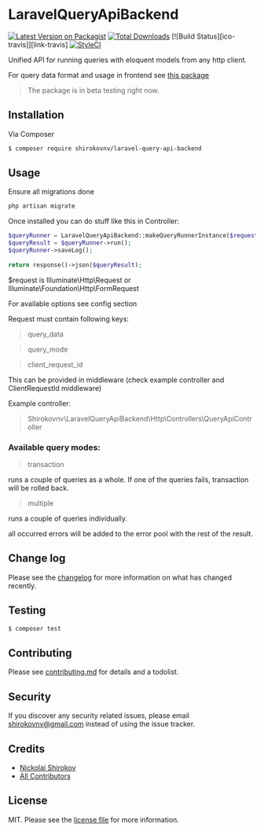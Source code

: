 # LaravelQueryApiBackend

[![Latest Version on Packagist][ico-version]][link-packagist]
[![Total Downloads][ico-downloads]][link-downloads]
[![Build Status][ico-travis]][link-travis]
[![StyleCI][ico-styleci]][link-styleci]

Unified API for running queries with eloquent models from any http client.

For query data format and usage in frontend see [this package](https://github.com/shirokovnv/laravel-query-api-frontend)

> The package is in beta testing right now. 

## Installation

Via Composer

``` bash
$ composer require shirokovnv/laravel-query-api-backend
```

## Usage

Ensure all migrations done

``` bash
php artisan migrate
```

Once installed you can do stuff like this in Controller:

```php
$queryRunner = LaravelQueryApiBackend::makeQueryRunnerInstance($request, $options);
$queryResult = $queryRunner->run();
$queryRunner->saveLog();
      
return response()->json($queryResult);
```

$request is Illuminate\Http\Request or Illuminate\Foundation\Http\FormRequest

For available options see config section

Request must contain following keys:

> query_data

> query_mode

> client_request_id

This can be provided in middleware (check example controller and ClientRequestId middleware)

Example controller: 

> Shirokovnv\LaravelQueryApiBackend\Http\Controllers\QueryApiController

### Available query modes:

> transaction 

runs a couple of queries as a whole. If one of the queries fails,
transaction will be rolled back.

> multiple

runs a couple of queries individually.

all occurred errors will be added to the error pool with the rest of the result.


## Change log

Please see the [changelog](changelog.md) for more information on what has changed recently.

## Testing

``` bash
$ composer test
```

## Contributing

Please see [contributing.md](contributing.md) for details and a todolist.

## Security

If you discover any security related issues, please email shirokovnv@gmail.com instead of using the issue tracker.

## Credits

- [Nickolai Shirokov][link-author]
- [All Contributors][link-contributors]

## License

MIT. Please see the [license file](license.md) for more information.

[ico-version]: https://img.shields.io/packagist/v/shirokovnv/laravel-query-api-backend.svg?style=flat-square
[ico-downloads]: https://img.shields.io/packagist/dt/shirokovnv/laravel-query-api-backend.svg?style=flat-square
[ico-styleci]: https://styleci.io/repos/335063835/shield

[link-packagist]: https://packagist.org/packages/shirokovnv/laravel-query-api-backend
[link-downloads]: https://packagist.org/packages/shirokovnv/laravel-query-api-backend
[link-styleci]: https://styleci.io/repos/335063835
[link-author]: https://github.com/shirokovnv
[link-contributors]: ../../contributors
